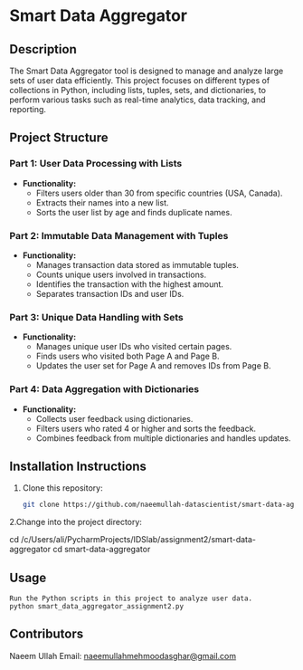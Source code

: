 # Smart Data Aggregator

## Description
The Smart Data Aggregator tool is designed to manage and analyze large sets of user data efficiently. This project focuses on different types of collections in Python, including lists, tuples, sets, and dictionaries, to perform various tasks such as real-time analytics, data tracking, and reporting.

## Project Structure

### Part 1: User Data Processing with Lists
- **Functionality:**
  - Filters users older than 30 from specific countries (USA, Canada).
  - Extracts their names into a new list.
  - Sorts the user list by age and finds duplicate names.

### Part 2: Immutable Data Management with Tuples
- **Functionality:**
  - Manages transaction data stored as immutable tuples.
  - Counts unique users involved in transactions.
  - Identifies the transaction with the highest amount.
  - Separates transaction IDs and user IDs.

### Part 3: Unique Data Handling with Sets
- **Functionality:**
  - Manages unique user IDs who visited certain pages.
  - Finds users who visited both Page A and Page B.
  - Updates the user set for Page A and removes IDs from Page B.

### Part 4: Data Aggregation with Dictionaries
- **Functionality:**
  - Collects user feedback using dictionaries.
  - Filters users who rated 4 or higher and sorts the feedback.
  - Combines feedback from multiple dictionaries and handles updates.

## Installation Instructions
1. Clone this repository:
   ```bash
   git clone https://github.com/naeemullah-datascientist/smart-data-aggregator
2.Change into the project directory:

cd /c/Users/ali/PycharmProjects/IDSlab/assignment2/smart-data-aggregator	cd smart-data-aggregator
##  Usage
	Run the Python scripts in this project to analyze user data.
	python smart_data_aggregator_assignment2.py
## Contributors
Naeem Ullah
Email: naeemullahmehmoodasghar@gmail.com
